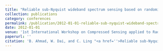 ```yaml
---
title: "Reliable sub-Nyquist wideband spectrum sensing based on randomised sampling"
collection: publications
category: conferences
permalink: /publication/2012-01-01-reliable-sub-nyquist-wideband-spectrum-sensing-based-on-randomised-sampling
date: 2012-01-01
venue: '1st International Workshop on Compressed Sensing applied to Radar'
paperurl: ''
citation: 'B. Ahmad, W. Dai, and C. Ling "<a href=''>Reliable sub-Nyquist wideband spectrum sensing based on randomised sampling</a>", 1st International Workshop on Compressed Sensing applied to Radar, 2012, Bonn, Germany.'
---
```

